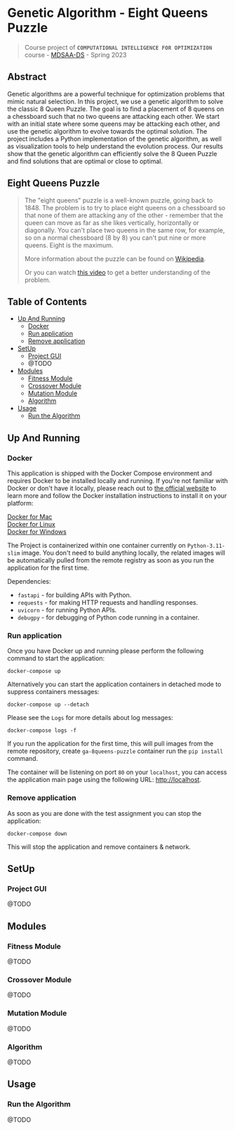 # Genetic Algorithm - Eight Queens Puzzle
>Course project of **`COMPUTATIONAL INTELLIGENCE FOR OPTIMIZATION`**  course - [MDSAA-DS](www.novaims.unl.pt/MDSAA-DS) - Spring 2023

## Abstract
Genetic algorithms are a powerful technique for optimization problems that mimic natural selection. In this project, we use a genetic algorithm to solve the classic 8 Queen Puzzle. The goal is to find a placement of 8 queens on a chessboard such that no two queens are attacking each other. We start with an initial state where some queens may be attacking each other, and use the genetic algorithm to evolve towards the optimal solution. The project includes a Python implementation of the genetic algorithm, as well as visualization tools to help understand the evolution process. Our results show that the genetic algorithm can efficiently solve the 8 Queen Puzzle and find solutions that are optimal or close to optimal.

## Eight Queens Puzzle
>The "eight queens" puzzle is a well-known puzzle, going back to 1848. The problem is to try to place eight queens on a chessboard so that none of them are attacking any of the other - remember that the queen can move as far as she likes vertically, horizontally or diagonally. You can't place two queens in the same row, for example, so on a normal chessboard (8 by 8) you can't put nine or more queens. Eight is the maximum.
> 
> More information about the puzzle can be found on [Wikipedia](https://en.wikipedia.org/wiki/Eight_queens_puzzle).
> 
> Or you can watch [this video](https://youtu.be/jPcBU0Z2Hj8) to get a better understanding of the problem.

## Table of Contents
- [Up And Running](#up-and-running)
  - [Docker](#docker) 
  - [Run application](#run-application)
  - [Remove application](#remove-application)
- [SetUp](#setup)
  - [Project GUI](#project-gui)
  - @TODO
- [Modules](#modules)
  - [Fitness Module](#fitness-module)
  - [Crossover Module](#crossover-module)
  - [Mutation Module](#mutation-module)
  - [Algorithm](#algorithm)
- [Usage](#usage)
  - [Run the Algorithm](#run-the-algorithm)


## Up And Running

### Docker

This application is shipped with the Docker Compose environment and requires Docker to be installed locally and running.
If you're not familiar with Docker or don't have it locally, please reach out to 
[the official website](https://www.docker.com)
 to learn more and follow the Docker installation instructions to install it on your platform:   

[Docker for Mac](https://docs.docker.com/desktop/install/mac-install/)  
[Docker for Linux](https://docs.docker.com/desktop/get-started/)  
[Docker for Windows](https://docs.docker.com/desktop/install/windows-install/)

The Project is containerized within one container currently on `Python-3.11-slim` image. 
You don't need to build anything locally, the related images will be automatically pulled from the remote registry 
as soon as you run the application for the first time.

Dependencies:
* `fastapi` - for building APIs with Python.
* `requests` - for making HTTP requests and handling responses.
* `uvicorn` - for running Python APIs.
* `debugpy` - for debugging of Python code running in a container.

### Run application

Once you have Docker up and running please perform the following command to start the application:

    docker-compose up

Alternatively you can start the application containers in detached mode to suppress containers messages:

    docker-compose up --detach

Please see the `Logs` for more details about log messages:

    docker-compose logs -f

If you run the application for the first time, this will pull images from the remote repository, 
create `ga-8queens-puzzle` container run the `pip install` command.

The container will be listening on port `80` on your `localhost`, you can access the application main page using the 
following URL: [http://localhost](http://localhost:80).

### Remove application

As soon as you are done with the test assignment you can stop the application:

    docker-compose down

This will stop the application and remove containers & network.

## SetUp

### Project GUI
@TODO

## Modules

### Fitness Module
@TODO

### Crossover Module
@TODO

### Mutation Module
@TODO

### Algorithm
@TODO

## Usage

### Run the Algorithm
@TODO
